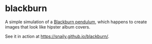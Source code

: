 # blackburn
A simple simulation of a [Blackburn pendulum](https://en.wikipedia.org/wiki/Blackburn_pendulum), which happens to create images that look like hipster album covers.

See it in action at https://snaily.github.io/blackburn/.
